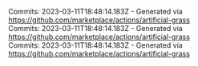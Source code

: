 Commits: 2023-03-11T18:48:14.183Z - Generated via https://github.com/marketplace/actions/artificial-grass
<br>
Commits: 2023-03-11T18:48:14.183Z - Generated via https://github.com/marketplace/actions/artificial-grass
<br>
Commits: 2023-03-11T18:48:14.183Z - Generated via https://github.com/marketplace/actions/artificial-grass
<br>
